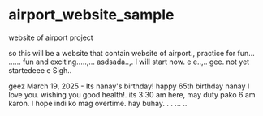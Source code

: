 # airport_website_sample
website of airport project

so this will be a website that contain website of airport., practice for fun...
......
fun and exciting.....,...
asdsada..,.
I will start now. e e..,..
gee.
not yet startedeee
e
Sigh..

geez
March 19, 2025 - Its nanay's birthday! happy 65th birthday nanay I love you. wishing you good health!. its 3:30 am here, may duty pako 6 am karon. I hope indi ko mag overtime. hay buhay. . .
...
..
